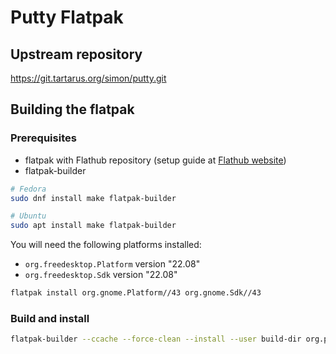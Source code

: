 # Putty Flatpak

## Upstream repository

<https://git.tartarus.org/simon/putty.git>

## Building the flatpak

### Prerequisites

- flatpak with Flathub repository (setup guide at [Flathub website](https://flatpak.org/setup/))
- flatpak-builder

```bash
# Fedora
sudo dnf install make flatpak-builder

# Ubuntu
sudo apt install make flatpak-builder
```

You will need the following platforms installed:

- `org.freedesktop.Platform` version "22.08"
- `org.freedesktop.Sdk` version "22.08"

```bash
flatpak install org.gnome.Platform//43 org.gnome.Sdk//43
```

### Build and install

```bash
flatpak-builder --ccache --force-clean --install --user build-dir org.putty.putty.yml
```
